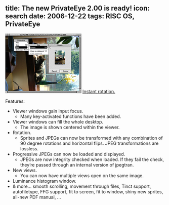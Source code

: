 title: The new PrivateEye 2.00 is ready!
icon: search
date: 2006-12-22
tags: RISC OS, PrivateEye
----

![PrivateEye 2.00 screenshot.](/software/thumbs/eyesnap1.png)
[Instant rotation.](/software/eyesnap1.png)

Features:

* Viewer windows gain input focus.
  * Many key-activated functions have been added.
* Viewer windows can fill the whole desktop.
  * The image is shown centered within the viewer.
* Rotation.
  * Sprites and JPEGs can now be transformed with any combination of 90 degree rotations and horizontal flips. JPEG transformations are lossless.
* Progressive JPEGs can now be loaded and displayed.
  * JPEGs are now integrity checked when loaded. If they fail the check, they’re passed through an internal version of jpegtran.
* New views.
  * You can now have multiple views open on the same image.
* Luminance histogram window.
* & more... smooth scrolling, movement through files, Tinct support, autofiletype, FFG support, fit to screen, fit to window, shiny new sprites, all-new PDF manual, ...
